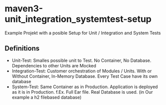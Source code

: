 # maven3-unit_integration_systemtest-setup
Example Projekt with a posible Setup for Unit / Integration and System Tests

## Definitions

- Unit-Test: Smalles possible unit to Test. No Container, No Database. Dependencies to other Units are Mocked
- Integration-Test: Customer orchestration of Modules / Units. With or Without Container, In-Memory Database. Every Test Case have its own database
- System-Test: Same Container as in Production. Application is deployed as it is in Production. f.Ex. Full Ear file. Real Database is used. (in Our example a h2 filebased database)
